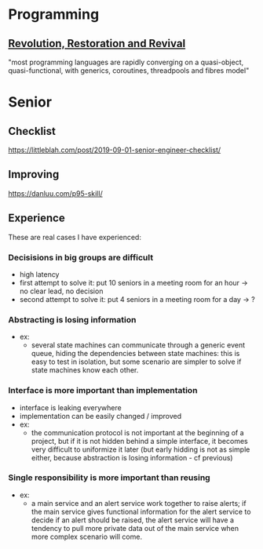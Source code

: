 # Programming
## [Revolution, Restoration and Revival](https://accu.org/var/uploads/journals/Overload148.pdf#page=4)
"most programming languages are rapidly converging on a quasi-object, quasi-functional, with generics, coroutines, threadpools and fibres model"
# Senior
## Checklist
https://littleblah.com/post/2019-09-01-senior-engineer-checklist/
## Improving
https://danluu.com/p95-skill/
## Experience
These are real cases I have experienced:
### Decisisions in big groups are difficult
* high latency
* first attempt to solve it: put 10 seniors in a meeting room for an hour -> no clear lead, no decision
* second attempt to solve it: put 4 seniors in a meeting room for a day -> ?
### Abstracting is losing information
* ex:
  * several state machines can communicate through a generic event queue, hiding the dependencies between state machines: this is easy to test in isolation, but some scenario are simpler to solve if state machines know each other.
### Interface is more important than implementation
* interface is leaking everywhere
* implementation can be easily changed / improved
* ex:
  * the communication protocol is not important at the beginning of a project, but if it is not hidden behind a simple interface, it becomes very difficult to uniformize it later (but early hidding is not as simple either, because abstraction is losing information - cf previous)
### Single responsibility is more important than reusing
* ex:
  * a main service and an alert service work together to raise alerts; if the main service gives functional information for the alert service to decide if an alert should be raised, the alert service will have a tendency to pull more private data out of the main service when more complex scenario will come.
